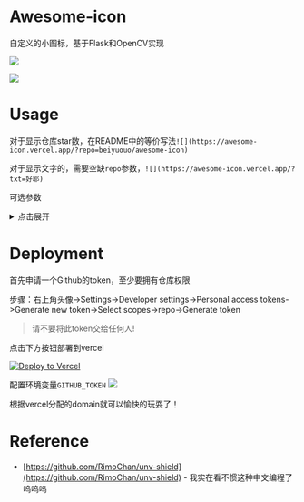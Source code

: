 # Awesome-icon

自定义的小图标，基于Flask和OpenCV实现

![](https://awesome-icon.vercel.app/?repo=beiyuouo/awesome-icon)

![](https://awesome-icon.vercel.app/?txt=好耶)

# Usage

对于显示仓库star数，在README中的等价写法`![](https://awesome-icon.vercel.app/?repo=beiyuouo/awesome-icon)`

对于显示文字的，需要空缺`repo`参数，`![](https://awesome-icon.vercel.app/?txt=好耶)`

可选参数

<details>
    <summary>点击展开</summary>

## `url`
图片链接
默认值：`None`

## `repo`
仓库`<用户名>/<仓库名>`

## `txt`
文字内容
默认值：`好！`

## `size`
图片大小
默认值：`32`

## `border`
边界
默认值：`3`

## `barlen`
长度
默认值`auto`

## `fontsize`
字体大小
默认值：`15`

## `barradius`
默认值：`5`

## `scale`
默认值：`1`

## `fontcolor`
字体颜色
默认值：`auto`

## `shadow`
阴影
默认值：`0.5`

## `backcolor`
背景颜色
默认值：`auto`

## `anime`
动画时间
默认值：`0.5`

</details>



# Deployment
首先申请一个Github的token，至少要拥有仓库权限

步骤：右上角头像->Settings->Developer settings->Personal access tokens->Generate new token->Select scopes->repo->Generate token

> 请不要将此token交给任何人!

点击下方按钮部署到vercel

[![Deploy to Vercel](https://camo.githubusercontent.com/f209ca5cc3af7dd930b6bfc55b3d7b6a5fde1aff/68747470733a2f2f76657263656c2e636f6d2f627574746f6e)](https://vercel.com/import/project?template=https://github.com/beiyuouo/awesome-icon)

配置环境变量`GITHUB_TOKEN`
![](docs/images/gh_token_env_init)

根据vercel分配的domain就可以愉快的玩耍了！

# Reference
- [https://github.com/RimoChan/unv-shield](https://github.com/RimoChan/unv-shield) - 我实在看不惯这种中文编程了呜呜呜